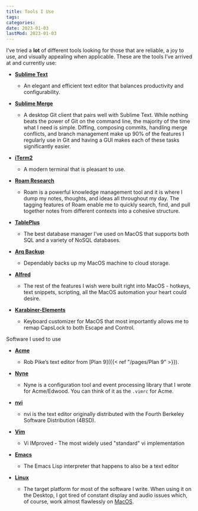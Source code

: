 ```yaml
---
title: Tools I Use
tags:
categories:
date: 2023-01-03
lastMod: 2023-01-03
---
```

I’ve tried a __lot__ of different tools looking for those that are reliable, a joy to use, and visually appealing when applicable. These are the tools I’ve arrived at and currently use:

  + [**Sublime Text**](https://www.sublimetext.com/)

    + An elegant and efficient text editor that balances productivity and configurability.

  + [**Sublime Merge**](https://www.sublimemerge.com/)

    + A desktop Git client that pairs well with Sublime Text. While nothing beats the power of Git on the command line, the majority of the time what I need is simple. Diffing, composing commits, handling merge conflicts, and branch management make up 90% of the features I regularly use in Git and having a GUI makes each of these tasks significantly easier.

  + [**iTerm2**](https://iterm2.com/)

    + A modern terminal that is pleasant to use.

  + [**Roam Research**](https://roamresearch.com/)

    + Roam is a powerful knowledge management tool and it is where I dump my notes, thoughts, and ideas all throughout my day. The tagging features of Roam enable me to quickly search, find, and pull together notes from different contexts into a cohesive structure.

  + [**TablePlus**](https://tableplus.com/)

    + The best database manager I’ve used on MacOS that supports both SQL and a variety of NoSQL databases.

  + [**Arq Backup**](https://www.arqbackup.com/)

    + Dependably backs up my MacOS machine to cloud storage.

  + [**Alfred**](https://www.alfredapp.com/)

    + The rest of the features I wish were built right into MacOS - hotkeys, text snippets, scripting, all the MacOS automation your heart could desire.

  + [**Karabiner-Elements**](https://karabiner-elements.pqrs.org/)

    + Keyboard customizer for MacOS that most importantly allows me to remap CapsLock to both Escape and Control.

Software I used to use

  + [**Acme**](http://doc.cat-v.org/plan_9/4th_edition/papers/acme/)

    + Rob Pike’s text editor from [Plan 9]({{< ref "/pages/Plan 9" >}}).

  + [**Nyne**](https://github.com/dnjp/nyne)

    + Nyne is a configuration tool and event processing library that I wrote for Acme/Edwood. You can think of it as the `.vimrc` for Acme.

  + [**nvi**](https://en.wikipedia.org/wiki/Nvi)

    + nvi is the text editor originally distributed with the Fourth Berkeley Software Distribution (4BSD).

  + [**Vim**](https://www.vim.org/)

    + Vi IMproved - The most widely used "standard" vi implementation

  + [**Emacs**](https://www.gnu.org/software/emacs/)

    + The Emacs Lisp interpreter that happens to also be a text editor 

  + [**Linux**](https://www.linux.org/)

    + The target platform for most of the software I write. When using it on the Desktop, I got tired of constant display and audio issues which, of course, work almost flawlessly on [MacOS](https://www.apple.com/macos/big-sur/).
